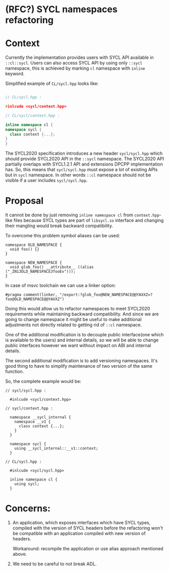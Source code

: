 (RFC?) SYCL namespaces refactoring
===================================

# Context
Currently the implementation provides users with SYCL API available in
`::cl::sycl`. Users can also access SYCL API by using only `::sycl` namespace,
this is achieved by marking `cl` namespace with `inline` keyword.

Simplified example of `CL/sycl.hpp` looks like:

```c++

// CL/sycl.hpp :

#inlcude <sycl/context.hpp>

// CL/sycl/context.hpp :

inline namespace cl {
namespace sycl {
  class context {...};
}
}

```

The SYCL2020 specification introduces a new header `sycl/sycl.hpp` which should
provide SYCL2020 API in the `::sycl` namespace. The SYCL2020 API partially
overlaps with SYCL1.2.1 API and extensions DPCPP implementation has. So, this
means that `sycl/sycl.hpp` must expose a lot of existing APIs but in `sycl`
namespace. In other words `::cl` namespace should not be visible if a user
includes `sycl/sycl.hpp`.

# Proposal

It cannot be done by just removing `inline namespace cl` from `context.hpp`-like
files because SYCL types are part of `libsycl.so` interface and changing their
mangling would break backward compatibility.

To overcome this problem symbol aliases can be used:

```
namespace OLD_NAMESPACE {
  void foo() {}
}

namespace NEW_NAMESPACE {
  void glob_foo() __attribute__ ((alias ("_ZN13OLD_NAMESPACE3fooEv")));
}
```
In case of msvc toolchain we can use a linker option:
```
#pragma comment(linker, "/export:?glob_foo@NEW_NAMESPACE@@YAXXZ=?foo@OLD_NAMESPACE@@YAXXZ")
```

Doing this would allow us to refactor namespaces to meet SYCL2020 requirements
while maintaining backward compatibility. And since we are going to change
namespace it might be useful to make additional adjustments not directly related
to getting rid of `::cl` namespace.

One of the additional modification is to decouple public interface(one which
is available to the users) and internal details, so we will be able to change
public interfaces however we want without impact on ABI and internal details.

The second additional modification is to add versioning namespaces. It's good
thing to have to simplify maintenance of two version of the same function.

So, the complete example would be:

```
// sycl/sycl.hpp :

  #inlcude <sycl/context.hpp>

// sycl/context.hpp :

  namespace __sycl_internal {
    namespace __v1 {
      class context {...};
    }
  }

  namespace sycl {
    using __sycl_internal::__v1::context;
  }

// CL/sycl.hpp :

  #inlcude <sycl/sycl.hpp>

  inline namespace cl {
    using sycl;
  }

```

# Concerns:

1. An application, which exposes interfaces which have SYCL types, compiled
   with the version of SYCL headers before the refactoring won't be compatible
   with an application compiled with new version of headers.

   Workaround: recompile the application or use alias approach mentioned above.

2. We need to be careful to not break ADL.


